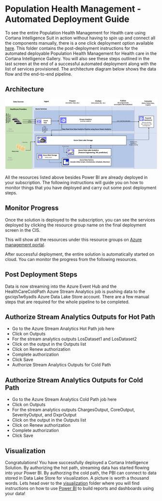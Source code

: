 # Population Health Management - Automated Deployment Guide  

To see the entire Population Health Management for Health care using Cortana Intelligence Suit in action without having to spin up and connect all the components manually, there is a one click deployment option available [here](https://gallery.cortanaintelligence.com/). This folder contains the post-deployment instructions for the automated deployable Population Health Management for Health care in the Cortana Intelligence Gallery. You will also see these steps outlined in the last screen at the end of a successful automated deployment along with the list of services provisioned. The architecture diagram below shows the data flow and the end-to-end pipeline.


## Architecture
![Solution Diagram Picture](../ManualDeploymentGuide/media/PHMarchitecture.PNG?raw=true)

All the resources listed above besides Power BI are already deployed in your subscription. The following instructions will guide you on how to monitor things that you have deployed and carry out some post deployment steps.


## Monitor Progress
Once the solution is deployed to the subscription, you can see the services deployed by clicking the resource group name on the final deployment screen in the CIS.

This will show all the resources under this resource groups on [Azure management portal](https://portal.azure.com/).

After successful deployment, the entire solution is automatically started on cloud. You can monitor the progress from the following resources.
 
## Post Deployment Steps
  Data is now streaming into the Azure Event Hub and the HealthCareColdPath Azure Stream Analytics job is pushing data to the gsciqs1w6yadls Azure Data Lake Store account. There are a few manual steps that are required for the whole pipeline to be completed.
 

## Authorize Stream Analytics Outputs for Hot Path

 - Go to the Azure Stream Analytics Hot Path job here 
 - Click on Outputs 
 - For the stream analytics outputs LosDataset1 and LosDataset2
 - Click on the output in the Outputs list
 - Click on Renew authorization
 - Complete authorization
 - Click Save
 - Authorize Stream Analytics Outputs for Cold Path
   
## Authorize Stream Analytics Outputs for Cold Path
  
  - Go to the Azure Stream Analytics Cold Path job here 
  - Click on Outputs
  - For the stream analytics outputs ChargesOutput, CoreOutput, SeverityOutput, and DxprOutput
  - Click on the output in the Outputs list
  - Click on Renew authorization
  - Complete authorization
  - Click Save

## Visualization

 Congratulations! You have successfully deployed a Cortana Intelligence Solution. By authorizing the hot path, streaming data has started flowing into your Power BI. By authorzing the cold path, the PBI can connect to data stored in Data Lake Store for visualization. A picture is worth a thousand words. Lets head over to the [visualization](https://github.com/Azure/cortana-intelligence-population-health-management/tree/master/Visualization) folder where you will find instructions on how to use [Power BI](https://powerbi.microsoft.com/) to build reports and dashboards using your data!